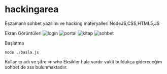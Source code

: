 # hackingarea
Eşzamanlı sohbet yazılımı ve hacking materyalleri
NodeJS,CSS,HTML5,JS

Ekran Görüntüleri
![login](http://i.resimyukle.xyz/5RBBA.png)
![portal](https://i.hizliresim.com/aL7OlQ.png)
![kitap](https://i.hizliresim.com/YDoXQZ.png)
![sohbet](https://i.hizliresim.com/8Mj4a7.png)

Başlatma 

    node ./basla.js

Kullanıcı adı ve şifre => who
Eksikler hala vardır vakit buldukça gidereceğim sohbet de xss bulunmaktadıır.

